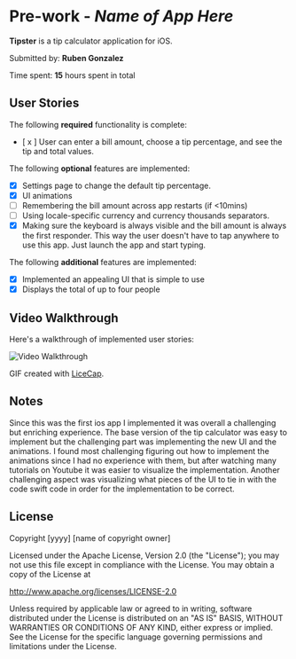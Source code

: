# Pre-work - *Name of App Here*

**Tipster** is a tip calculator application for iOS.

Submitted by: **Ruben Gonzalez**

Time spent: **15** hours spent in total

## User Stories

The following **required** functionality is complete:

* [ x ] User can enter a bill amount, choose a tip percentage, and see the tip and total values.

The following **optional** features are implemented:
* [x] Settings page to change the default tip percentage.
* [x] UI animations
* [ ] Remembering the bill amount across app restarts (if <10mins)
* [ ] Using locale-specific currency and currency thousands separators.
* [x] Making sure the keyboard is always visible and the bill amount is always the first responder. This way the user doesn't have to tap anywhere to use this app. Just launch the app and start typing.

The following **additional** features are implemented:

* [x] Implemented an appealing UI that is simple to use
* [x] Displays the total of up to four people

## Video Walkthrough

Here's a walkthrough of implemented user stories:

<img src='https://i.imgur.com/c6DcAHr.gif' title='Video Walkthrough' width='' alt='Video Walkthrough' />

GIF created with [LiceCap](http://www.cockos.com/licecap/).

## Notes

Since this was the first ios app I implemented it was overall a challenging but enriching experience. The base version of the tip calculator was easy to implement but the challenging part was implementing the new UI and the animations. I found most challenging figuring out how to implement the animations since I had no experience with them, but after watching many tutorials on Youtube it was easier to visualize the implementation. Another challenging aspect was visualizing what pieces of the UI to tie in with the code swift code in order for the implementation to be correct.

## License

Copyright [yyyy] [name of copyright owner]

Licensed under the Apache License, Version 2.0 (the "License");
you may not use this file except in compliance with the License.
You may obtain a copy of the License at

http://www.apache.org/licenses/LICENSE-2.0

Unless required by applicable law or agreed to in writing, software
distributed under the License is distributed on an "AS IS" BASIS,
WITHOUT WARRANTIES OR CONDITIONS OF ANY KIND, either express or implied.
See the License for the specific language governing permissions and
limitations under the License.

